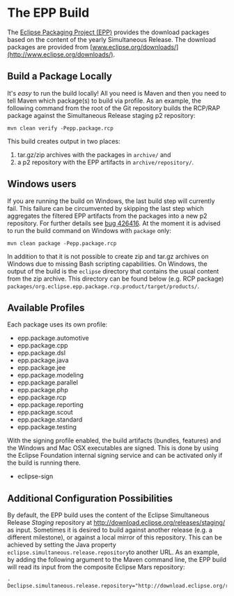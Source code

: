 The EPP Build
=============

The [Eclipse Packaging Project (EPP)](http://www.eclipse.org/epp/) provides 
the download packages based on the content of the yearly Simultaneous Release. 
The download packages are provided from 
[www.eclipse.org/downloads/](http://www.eclipse.org/downloads/).

Build a Package Locally
-----------------------

It's *easy* to run the build locally! All you need is Maven and then you need 
to tell Maven which package(s) to build via profile. As an example, the following 
command from the root of the Git repository builds the RCP/RAP package against 
the Simultaneous Release staging p2 repository:

    mvn clean verify -Pepp.package.rcp

This build creates output in two places:

1. tar.gz/zip archives with the packages in `archive/` and
2. a p2 repository with the EPP artifacts in `archive/repository/`.

Windows users
------------- 

If you are running the build on Windows, the last build step will currently fail. 
This failure can be circumvented by skipping the last step which aggregates the 
filtered EPP artifacts from the packages into a new p2 repository. For further 
details see [bug 426416](https://bugs.eclipse.org/bugs/show_bug.cgi?id=426416).
At the moment it is advised to run the build command on Windows with `package` 
only:

    mvn clean package -Pepp.package.rcp

In addition to that it is not possible to create zip and tar.gz archives on 
Windows due to missing Bash scripting capabilities. On Windows, the output of the
build is the `eclipse` directory that contains the usual content from the zip
archive. This directory can be found below (e.g. RCP package) 
`packages/org.eclipse.epp.package.rcp.product/target/products/`.

Available Profiles
------------------

Each package uses its own profile:

- epp.package.automotive
- epp.package.cpp
- epp.package.dsl
- epp.package.java
- epp.package.jee
- epp.package.modeling
- epp.package.parallel
- epp.package.php
- epp.package.rcp
- epp.package.reporting
- epp.package.scout
- epp.package.standard
- epp.package.testing

With the signing profile enabled, the build artifacts (bundles, features) and the
Windows and Mac OSX executables are signed. This is done by using the Eclipse Foundation 
internal signing service and can be activated only if the build is running there.

- eclipse-sign

Additional Configuration Possibilities
--------------------------------------

By default, the EPP build uses the content of the Eclipse Simultaneous Release *Staging*
repository at <http://download.eclipse.org/releases/staging/> as input. Sometimes it is
desired to build against another release (e.g. a different milestone), or against a local
mirror of this repository. This can be achieved by setting the Java property
`eclipse.simultaneous.release.repository`to another URL. As an example, by adding the
following argument to the Maven command line, the EPP build will read its input from the
composite Eclipse Mars repository:

    -Declipse.simultaneous.release.repository="http://download.eclipse.org/releases/mars"
